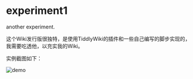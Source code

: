 # experiment1
another experiment.

这个Wiki发行版很独特，是使用TiddlyWiki的插件和一些自己编写的脚步实现的，我需要吃透他，以充实我的Wiki。

实例截图如下：

![demo](https://github.com/fcjz/experiment1/blob/main/Screenshot%202022-09-25%20at%2019-35-33%20My%20TiddlyZettelKasten%20%E2%80%94%20Say%20something%20clever%20about%20it%20here.png)
